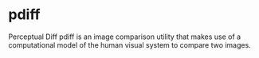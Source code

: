 # pdiff
Perceptual Diff pdiff is an image comparison utility that makes use of a computational model of the human visual system to compare two images.
